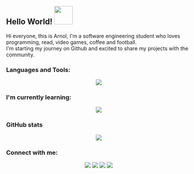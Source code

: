 <h2><strong> Hello World!</strong> <img src="https://media.giphy.com/media/v1.Y2lkPTc5MGI3NjExbTVjZnZ1Nm81Z2gxc2J1aWtxZWFyMjJidzZodnhpN2M4dHZ3OGR5ZCZjdD1z/4PVeey0T30PAiBYq9n/giphy.gif" width="50"></h2>

<p>Hi everyone, this is Arnol, I'm a software engineering student who loves programming, read, video games, coffee and football.<br>
I'm starting my journey on Github and excited to share my projects with the community.</p>

<h3 align="left"><strong> Languages and Tools:</strong></h3>
<p align="center">
    <img src="https://skillicons.dev/icons?i=cpp,java,python,html,css,javascript,vue,git,github" />
</p>
<h3 align="left"><strong> I'm currently learning:</strong></h3>
<p align="center">
    <img src="https://skillicons.dev/icons?i=angular,react,nodejs,cs,net" />
</p>

<h3 align="left"><strong>GitHub stats</strong></h3>

<p align="center"> 
    <img src="https://github-readme-streak-stats.herokuapp.com/?user=arnolcb&theme=gotham&hide_border=true&date_format=j%20M%5B%20Y%5D"/>
</p>


<h3 align="left"><strong> Connect with me:</strong> </h3>

<p align="center">
    <a href="https://www.linkedin.com/in/arnolcaceres" target="_blank"><img src="https://img.shields.io/badge/LinkedIn-0077B5?style=for-the-badge&logo=linkedin&logoColor=white"/></a>
    <a href="https://open.spotify.com/user/vpp35bn3rgtqctcggs687ci22" target="_blank"><img src="https://img.shields.io/badge/Spotify-1ED760?&style=for-the-badge&logo=spotify&logoColor=white"/></a>
    <a href="https://steamcommunity.com/profiles/76561199179827786/" target="_blank"><img src="https://img.shields.io/badge/steam-%23000000.svg?style=for-the-badge&logo=steam&logoColor=white"/></a>
    <a href="" target="_blank"><img src="https://img.shields.io/badge/444rnol%230317-%235865F2.svg?style=for-the-badge&logo=discord&logoColor=white"/></a>
</p>
